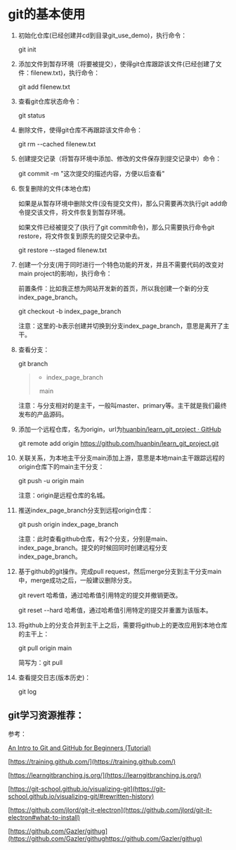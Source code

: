 # git的基本使用

1. 初始化仓库(已经创建并cd到目录git_use_demo)，执行命令： 
   
   git init

2. 添加文件到暂存环境（将要被提交），使得git仓库跟踪该文件(已经创建了文件：filenew.txt)，执行命令：
   
   git add filenew.txt

3. 查看git仓库状态命令：
   
   git status

4. 删除文件，使得git仓库不再跟踪该文件命令：
   
   git rm --cached filenew.txt

5. 创建提交记录（将暂存环境中添加、修改的文件保存到提交记录中）命令：
   
   git commit -m "这次提交的描述内容，方便以后查看"

6. 恢复删除的文件(本地仓库)
   
   如果是从暂存环境中删除文件(没有提交文件)，那么只需要再次执行git add命令提交该文件，将文件恢复到暂存环境。
   
   如果文件已经被提交了(执行了git commit命令)，那么只需要执行命令git restore，将文件恢复到原先的提交记录中去。
   
   git restore --staged filenew.txt

7. 创建一个分支(用于同时进行一个特色功能的开发，并且不需要代码的改变对main project的影响)，执行命令：
   
   前置条件：比如我正想为网站开发新的首页，所以我创建一个新的分支index_page_branch。
   
   git checkout -b index_page_branch
   
   注意：这里的-b表示创建并切换到分支index_page_branch，意思是离开了主干。

8. 查看分支：
   
   git branch
   
   > * index_page_branch
   > 
   >   main
   
   注意：与分支相对的是主干，一般叫master、primary等。主干就是我们最终发布的产品源码。

9. 添加一个远程仓库，名为origin，url为[huanbin/learn_git_project · GitHub](https://github.com/huanbin/learn_git_project.git)
   
   git remote add origin https://github.com/huanbin/learn_git_project.git

10. 关联关系，为本地主干分支main添加上游，意思是本地main主干跟踪远程的origin仓库下的main主干分支：
    
    git push -u origin main
    
    注意：origin是远程仓库的名城。

11. 推送index_page_branch分支到远程origin仓库：
    
    git push origin index_page_branch
    
    注意：此时查看github仓库，有2个分支，分别是main、index_page_branch。提交的时候回同时创建远程分支index_page_branch。

12. 基于github的git操作。完成pull request，然后merge分支到主干分支main中，merge成功之后，一般建议删除分支。
    
    git revert 哈希值，通过哈希值引用特定的提交并撤销更改。
    
    git reset --hard 哈希值，通过哈希值引用特定的提交并重置为该版本。

13. 将github上的分支合并到主干上之后，需要将github上的更改应用到本地仓库的主干上：
    
    git pull origin main
    
    简写为：git pull

14. 查看提交日志(版本历史)：
    
    git log

## git学习资源推荐：

参考：

[An Intro to Git and GitHub for Beginners (Tutorial)](https://product.hubspot.com/blog/git-and-github-tutorial-for-beginners)

[https://training.github.com/](https://training.github.com/)

[https://learngitbranching.js.org/](https://learngitbranching.js.org/)

[https://git-school.github.io/visualizing-git](https://git-school.github.io/visualizing-git/#rewritten-history)

[https://github.com/jlord/git-it-electron](https://github.com/jlord/git-it-electron#what-to-install)

[https://github.com/Gazler/githug](https://github.com/Gazler/githughttps://github.com/Gazler/githug)


